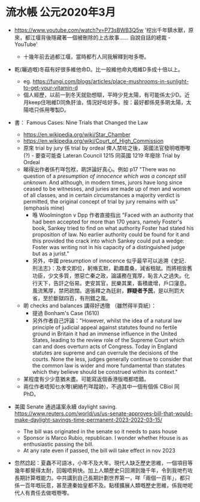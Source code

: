 # 流水帳 公元2020年3月

- https://www.youtube.com/watch?v=P73sBWB3Q5w '挖出千年鎮水獸，原來，都江堰背後隱藏著一個被刪除的上古故事…… 自說自話的總裁 - YouTube'
  - 十幾年前去過都江堰，當時都冇人同我解釋到咁多嘢。

- 乾(曬過嘅)冬菇有好很多維他命D。比一般維他命丸嘅維D多成十倍以上。
  - eg. https://fungi.com/blogs/articles/place-mushrooms-in-sunlight-to-get-your-vitamin-d
  - 個人經歷，以前一到冬天就勁想瞓，平時少見太陽，有可能係太少D。近月keep住啪維D同魚肝油，情況好咗好多。按：最好都係見多啲太陽，太陽唔只係用嚟製D。

- 書： Famous Cases: Nine Trials that Changed the Law
  - https://en.wikipedia.org/wiki/Star_Chamber
  - https://en.wikipedia.org/wiki/Court_of_High_Commission
  - 原來 trial by jury 係 trial by ordeal 俾人禁咗之後，英國法官發明嘅嘢嚟(?) - 要查可能查 Lateran Council 1215 同英國 1219 年廢除 Trial by Ordeal
  - 睇得出作者係冇咩包袱，啲評論好真心。例如 p17 "There was no question of a *presumption of innocence which was a concept still unknown*. And although, in modern times, jurors have long since ceased to be witnesses, and juries are made up of men and women of all classes, and in certain circumstances a majority verdict is permitted, the original concept of trial by jury remains with us" (emphasis mine)
    - 喺 Woolmington v Dpp 作者直接指出 "Faced with an authority that had been accepted for more than 170 years, namely Foster's book, Sankey tried to find on what authority Foster had stated his proposition of law. No earlier authority could be found for it and this provided the crack into which Sankey could put a wedge: Foster was writing not in his capacity of a distinguished judge but as a jurist."
    - 另外，中國 presumption of innocence 似乎最早可以追溯《史記．刑法志》：及孝文即位，躬脩玄默，勸趣農桑，減省租賦。而將相皆舊功臣，少文多質，懲惡亡秦之政，論議務在寬厚，恥言人之過失。化行天下，告訐之俗易。吏安其官，民樂其業，畜積歲增，戶口寖息。風流篤厚，禁罔疏闊。選張釋之為廷尉，**罪疑者予民**，是以刑罰大省，至於斷獄四百，有刑錯之風。
  - 啲 checks and balances 講得好透徹 （雖然得半頁紙）：
    - 提過 Bonham's Case (1610)
    - 另外作者自己評論："However, whilst the idea of a natural law principle of judicial appeal against statutes found no fertile ground in Britain it had an immense influence in the United States, leading to the review role of the Supreme Court which can and does overturn acts of Congress. Today in England statutes are supreme and can overrule the decisions of the courts. None the less, judges generally continue to consider that the common law is wider and more fundamental than statutes which they believe should be construed within its context."
  - 某程度有少少意猶未盡。可能寫返個香港版嘅都唔錯。
  - 兩位作者唔知乜水嚟(網絡冇咩蹤跡)，不過其中一個有個係 CBiol 同 PhD。


- 美國 Senate 通過議案永續 daylight saving. https://www.reuters.com/world/us/us-senate-approves-bill-that-would-make-daylight-savings-time-permanent-2023-2022-03-15/
  - The bill was originated in the senate so it needs to pass house
  - Sponsor is Marco Rubio, republican. I wonder whether House is as enthusiastic passing the bill.
  - At any rate even if passed, the bill will take effect in nov 2023

- 忽然諗起：夏蟲不可語冰，小年不及大年。現代人缺乏歷史思維，一個項目等幾年都覺得太耐，回報唔夠快。加上人類歷史只回溯到幾千年，令到我哋冇咗長期計算嘅能力。中共講到自己長期計劃世界第一，咩「兩個一百年」，都只係一百年嘅玩意，甚至連秦始皇都不及。點樣擴展人類嘅歷史思維，係我哋呢代人有責任去做嘅嘢嚟。
